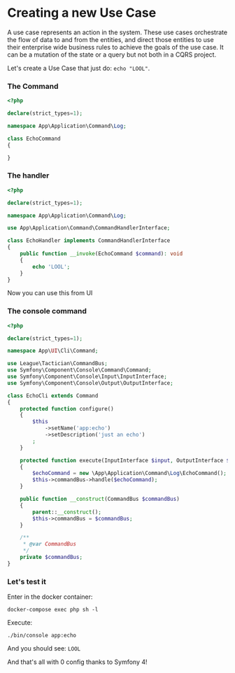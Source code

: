 # Creating a new Use Case

A use case represents an action in the system. These use cases orchestrate the flow of data to and from the entities, and direct those entities to use their enterprise wide business rules to achieve the goals of the use case.
It can be a mutation of the state or a query but not both in a CQRS project.

Let's create a Use Case that just do: `echo "LOOL"`.

### The Command

```php
<?php

declare(strict_types=1);

namespace App\Application\Command\Log;

class EchoCommand 
{

}
```

### The handler

```php
<?php

declare(strict_types=1);

namespace App\Application\Command\Log;

use App\Application\Command\CommandHandlerInterface;

class EchoHandler implements CommandHandlerInterface
{
    public function __invoke(EchoCommand $command): void
    {
        echo 'LOOL';
    }
}
```

Now you can use this from UI

### The console command

```php
<?php

declare(strict_types=1);

namespace App\UI\Cli\Command;

use League\Tactician\CommandBus;
use Symfony\Component\Console\Command\Command;
use Symfony\Component\Console\Input\InputInterface;
use Symfony\Component\Console\Output\OutputInterface;

class EchoCli extends Command
{
    protected function configure()
    {
        $this
            ->setName('app:echo')
            ->setDescription('just an echo')
        ;
    }

    protected function execute(InputInterface $input, OutputInterface $output)
    {
        $echoCommand = new \App\Application\Command\Log\EchoCommand();
        $this->commandBus->handle($echoCommand);
    }

    public function __construct(CommandBus $commandBus)
    {
        parent::__construct();
        $this->commandBus = $commandBus;
    }

    /**
     * @var CommandBus
     */
    private $commandBus;
}
```

### Let's test it

Enter in the docker container:

`docker-compose exec php sh -l`

Execute:

`./bin/console app:echo`

And you should see: `LOOL`

And that's all with 0 config thanks to Symfony 4!
